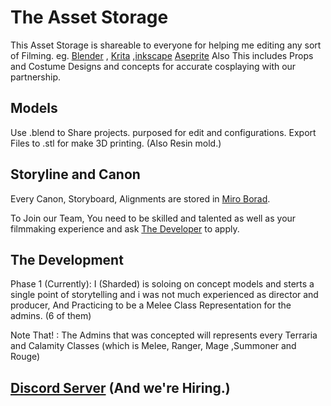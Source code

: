 # The Asset Storage

This Asset Storage is shareable to everyone for helping me editing any sort of Filming. eg. [Blender](https://www.blender.org/) , [Krita](https://krita.org/en/) ,[inkscape](https://inkscape.org/) [Aseprite](https://www.aseprite.org/) 
Also This includes Props and Costume Designs and concepts for accurate cosplaying with our partnership.

## Models

Use .blend to Share projects. purposed for edit and configurations. 
Export Files to .stl for make 3D printing. (Also Resin mold.)

## Storyline and Canon 

Every Canon, Storyboard, Alignments are stored in [Miro Borad](https://miro.com/app/board/uXjVNmQDn84=/). 

To Join our Team, You need to be skilled and talented as well as your filmmaking experience and ask [The Developer](https://github.com/ShardedFilms) to apply.

## The Development 

Phase 1 (Currently): I (Sharded) is soloing on concept models and sterts a single point of storytelling and i was not much experienced as director and producer, And Practicing to be a Melee Class Representation for the admins. (6 of them)

Note That! : The Admins that was concepted will represents every Terraria and Calamity Classes (which is Melee, Ranger, Mage ,Summoner and Rouge) 

## [Discord Server](https://discord.com/invite/EkTRfjZsvE) (And we're Hiring.)
